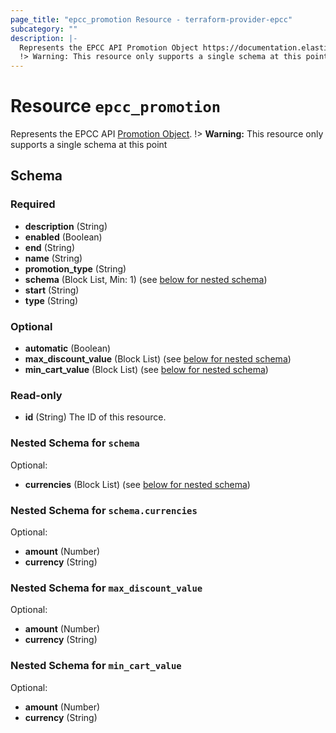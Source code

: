```yaml
---
page_title: "epcc_promotion Resource - terraform-provider-epcc"
subcategory: ""
description: |-
  Represents the EPCC API Promotion Object https://documentation.elasticpath.com/commerce-cloud/docs/api/carts-and-checkout/promotions/index.html#the-promotion-object.
  !> Warning: This resource only supports a single schema at this point
---
```


# Resource `epcc_promotion`

Represents the EPCC API [Promotion Object](https://documentation.elasticpath.com/commerce-cloud/docs/api/carts-and-checkout/promotions/index.html#the-promotion-object).
!> **Warning:** This resource only supports a single schema at this point



## Schema

### Required

- **description** (String)
- **enabled** (Boolean)
- **end** (String)
- **name** (String)
- **promotion_type** (String)
- **schema** (Block List, Min: 1) (see [below for nested schema](#nestedblock--schema))
- **start** (String)
- **type** (String)

### Optional

- **automatic** (Boolean)
- **max_discount_value** (Block List) (see [below for nested schema](#nestedblock--max_discount_value))
- **min_cart_value** (Block List) (see [below for nested schema](#nestedblock--min_cart_value))

### Read-only

- **id** (String) The ID of this resource.

<a id="nestedblock--schema"></a>
### Nested Schema for `schema`

Optional:

- **currencies** (Block List) (see [below for nested schema](#nestedblock--schema--currencies))

<a id="nestedblock--schema--currencies"></a>
### Nested Schema for `schema.currencies`

Optional:

- **amount** (Number)
- **currency** (String)



<a id="nestedblock--max_discount_value"></a>
### Nested Schema for `max_discount_value`

Optional:

- **amount** (Number)
- **currency** (String)


<a id="nestedblock--min_cart_value"></a>
### Nested Schema for `min_cart_value`

Optional:

- **amount** (Number)
- **currency** (String)



